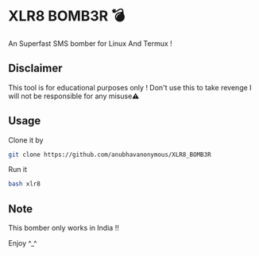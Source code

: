 # XLR8 BOMB3R :bomb:
An Superfast SMS bomber for Linux And Termux !

## Disclaimer
This tool is for educational purposes only !
Don't use this to take revenge
I will not be responsible for any misuse⚠️

## Usage
Clone it by
```bash
git clone https://github.com/anubhavanonymous/XLR8_BOMB3R
```
Run it
```bash
bash xlr8
```

## Note
This bomber only works in India !!

Enjoy ^_^ 
